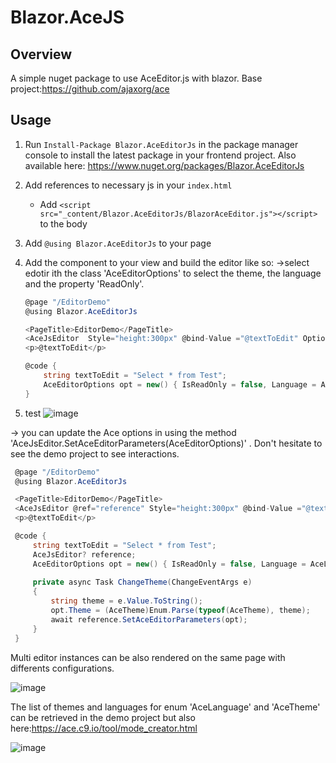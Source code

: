 # Blazor.AceJS

## Overview
A simple nuget package to use AceEditor.js with blazor. 
Base project:https://github.com/ajaxorg/ace

## Usage
1. Run `Install-Package Blazor.AceEditorJs` in the package manager console to install the latest package in your frontend project. Also available here: https://www.nuget.org/packages/Blazor.AceEditorJs
2. Add references to necessary js in your `index.html`
    - Add `<script src="_content/Blazor.AceEditorJs/BlazorAceEditor.js"></script>` to the body
3. Add `@using Blazor.AceEditorJs` to your page
4. Add the component to your view and build the editor like so:
    ->select edotir ith the class 'AceEditorOptions' to select the theme, the language and the property 'ReadOnly'.
    ```c#
    @page "/EditorDemo"
    @using Blazor.AceEditorJs   

    <PageTitle>EditorDemo</PageTitle>
    <AceJsEditor  Style="height:300px" @bind-Value ="@textToEdit" Options="opt"></AceJsEditor>
    <p>@textToEdit</p>

    @code {
        string textToEdit = "Select * from Test";
        AceEditorOptions opt = new() { IsReadOnly = false, Language = AceLanguage.sqlserver, Theme = AceTheme.sqlserver };
    }

    ```
    
5. test
![image](https://user-images.githubusercontent.com/46160493/186119032-dde36180-579a-4f68-a553-f04533c8ecba.png)


-> you can update the Ace options in using the method 'AceJsEditor.SetAceEditorParameters(AceEditorOptions)' . Don't hesitate to see the demo project to see interactions.

   ```c#
    @page "/EditorDemo"
    @using Blazor.AceEditorJs   

    <PageTitle>EditorDemo</PageTitle>
    <AceJsEditor @ref="reference" Style="height:300px" @bind-Value ="@textToEdit" Options="opt"></AceJsEditor>
    <p>@textToEdit</p>

    @code {
        string textToEdit = "Select * from Test";
        AceJsEditor? reference;
        AceEditorOptions opt = new() { IsReadOnly = false, Language = AceLanguage.sqlserver, Theme = AceTheme.sqlserver };
        
        private async Task ChangeTheme(ChangeEventArgs e)
        {
            string theme = e.Value.ToString();
            opt.Theme = (AceTheme)Enum.Parse(typeof(AceTheme), theme);
            await reference.SetAceEditorParameters(opt);
        }
    }
   ```
   
   Multi editor instances can be also rendered on the same page with differents configurations.
   
![image](https://user-images.githubusercontent.com/46160493/187048810-d0474300-73be-412f-88ae-04bb7fab1da6.png)


The list of themes and languages for enum 'AceLanguage' and 'AceTheme' can be retrieved in the demo project but also here:https://ace.c9.io/tool/mode_creator.html

![image](https://user-images.githubusercontent.com/46160493/187050691-8b3e765c-19c0-4ec5-8b4f-c79425b4bd7b.png)
